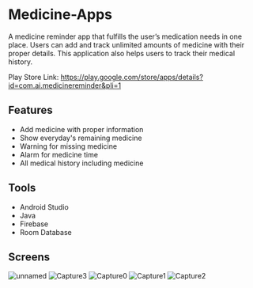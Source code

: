 # Medicine-Apps

A medicine reminder app that fulfills the user’s medication needs in one place. Users can add and track unlimited amounts of medicine with their proper details. This application also helps users to track their medical history.

Play Store Link: https://play.google.com/store/apps/details?id=com.ai.medicinereminder&pli=1


## Features

- Add medicine with proper information 
- Show everyday's remaining medicine
- Warning for missing medicine
- Alarm for medicine time
- All medical history including medicine


## Tools

- Android Studio
- Java
- Firebase
- Room Database

## Screens
![unnamed](https://user-images.githubusercontent.com/76824955/225886376-10e65771-feb2-4343-853b-aa07075aa75b.jpg)
![Capture3](https://user-images.githubusercontent.com/76824955/225886413-6f4ba5ac-e9a9-42f1-9467-558c6ac5e1cb.PNG)
![Capture0](https://user-images.githubusercontent.com/76824955/225886421-db7b3acc-7b09-4a13-80b4-262b1aa88dba.PNG)
![Capture1](https://user-images.githubusercontent.com/76824955/225886425-3cad63f8-4886-4d3c-a140-9c1bd3466cab.PNG)
![Capture2](https://user-images.githubusercontent.com/76824955/225886431-77207cd6-8563-434e-ba21-51c4fd12498b.PNG)


